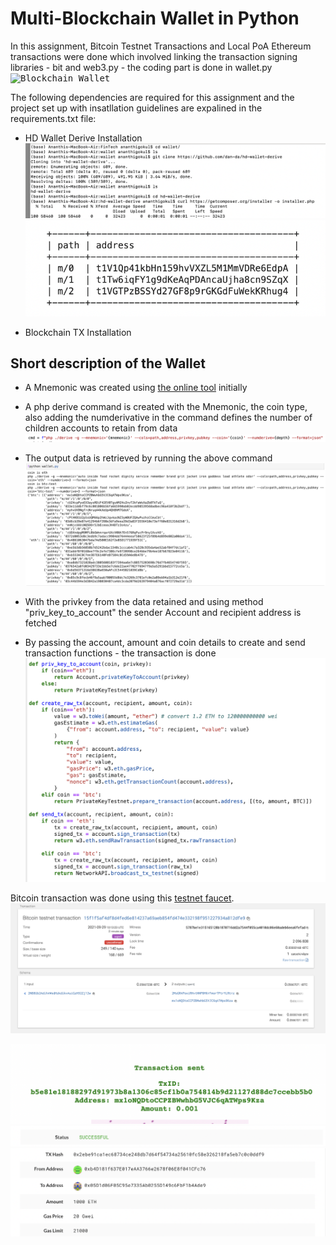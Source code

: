 # Multi-Blockchain Wallet in Python
In this assignment, Bitcoin Testnet Transactions and Local PoA Ethereum transactions were done which involved linking the transaction signing libraries - bit and web3.py - the coding part is done in wallet.py
<kbd>![Blockchain Wallet](Screenshots/newtons-coin-cradle.jpeg)

The following dependencies are required for this assignment and the project set up with insatllation guidelines are expalined in the requirements.txt file:
 - HD Wallet Derive Installation
 <kbd>![Command](Screenshots/hd-wallet-derive-cmd-line.png)
<kbd>![Command](Screenshots/hd-wallet-derive.png)

 - Blockchain TX Installation

 ## Short description of the Wallet
 
- A Mnemonic was created using [the online tool](https://iancoleman.io/bip39/) initially 
 
- A php derive command is created with the Mnemonic, the coin type, also adding the numderivative in the command defines the number of children accounts to retain from data 
<kbd>![Command](Screenshots/command.png)
 
- The output data is retrieved by running the above command 
 <kbd>![Derive](Screenshots/derive-output.png)
  
- With the privkey from the data retained and using method "priv_key_to_account" the sender Account and recipient address is fetched
- By passing the account, amount and coin details to create and send transaction functions - the transaction is done 
 <kbd>![Command](Screenshots/code-def-transactions.png) 

Bitcoin transaction was done using this [testnet faucet](https://testnet-faucet.mempool.co/).
<kbd>![Bitcoin Transaction](Screenshots/bitcoin-testnet-transaction.png)
 
<kbd>![Wallet](Screenshots/transaction-faucet.png)
<kbd>![Transaction-Success](Screenshots/Transaction-success-wallet.png)
<kbd>![Transaction](Screenshots/transaction-wallet.png)
